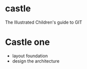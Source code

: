 # castle
The Illustrated Children's guide to GIT

# Castle one
- layout foundation
- design the architecture

